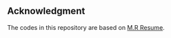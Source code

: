 ## Acknowledgment

The codes in this repository are based on  [M.R Resume](https://github.com/mengxi-ream/mr-resume).

